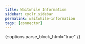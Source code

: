 ```yaml
---
title: Waitwhile Information
sidebar: cyclr_sidebar
permalink: waitwhile-information
tags: [connector]
---
```

{::options parse_block_html="true" /}
